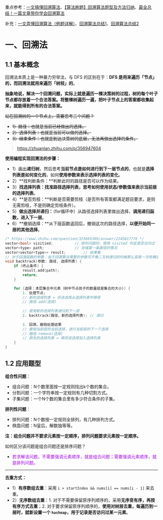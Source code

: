 重点参考：[一文搞懂回溯算法](https://blog.csdn.net/qq_36963950/article/details/115428826)、[【算法刷题】回溯算法题型及方法归纳](https://blog.csdn.net/qq_41094332/article/details/128741217)、[最全总结！一篇文章带你学会回溯算法](https://blog.csdn.net/Sloent/article/details/135309999)

补充：[一文弄懂回溯算法（例题详解）](https://blog.csdn.net/2302_79862386/article/details/136418692)、[回溯算法总结1](https://blog.csdn.net/PETERPARKERRR/article/details/121399628)、[回溯算法总结2](https://blog.csdn.net/ggggggzzzzz/article/details/132546654)

# 一、回溯法

## 1.1 基本概念

回溯法本质上是一种暴力穷举法，与 DFS 的区别在于：**DFS 是用来遍历「节点」的，而回溯法就用来遍历「树枝」的**。

**抽象地说，解决一个回溯问题，实际上就是遍历一棵决策树的过程，树的每个叶子节点都存放着一个合法答案。将整棵树遍历一遍，把叶子节点上的答案都收集起来，就能得到所有的合法答案。**

~~站在回溯树的一个节点上，需要思考三个问题？~~

* ~~1）路径：也就是当前已经做出的选择。~~
* ~~2）选择列表：也就是当前可以做的选择。~~
* ~~3）结束条件：也就是到达决策树的底层，无法再做出选择的条件。~~

>https://zhuanlan.zhihu.com/p/356947604

**使用编程实现回溯法的步骤：**

* 1）画出**递归树**，然后思考**当前节点是如何进行到下一层节点的**，也就是**选择列表是如何变化的**，如何**使用参数来表示选择列表的变化**。
* 2）**找判断条件：**判断此时的路径是否可以作为结果。
* 3）**找选择列表：**找准路径选择列表，思考**如何使用状态/参数值来表示当前层的选择列表**。
* 4）**是否剪枝：**判断是否需要剪枝（是否所有答案都满足题目要求，是则无需剪枝，不是则确定剪枝条件）。
* 5）**做出选择并递归：**（for循环中）从路径选择列表里做出选择，**调用递归函数，进入下一层**。
* 6）**撤销选择：**从下层函数返回后，撤销这次的路径选择，**以便开始同一层的其他选择**。

```cpp
/* https://www.zhihu.com/question/325665309/answer/2245817776 */
vector<bool> visitied;			// 排列问题时，使用 visited 判定是否访问过
vector<type> path;				// 存储某一条路径的情况
vector<vector<type>> result;		// 结果集
// 对于回溯函数的参数：由于回溯算法需要的参数可不像二叉树递归的时候那么容易一次性确定下来，所以一般是先写逻辑，然后需要什么参数，就填什么参数。
void backtrack(参数: 路径, 选择列表) {
    if (终止条件) {
        result.add(path);
        return;
    }

    for (选择：本层集合中元素（树中节点孩子的数量就是集合的大小）) {
        1. 处理节点;
        // 新的选择列表 = 将该选择从选择列表中移除
        // 路径.add(选择)
        
        // 使用新的选择列表递归到下一层
        2. backtrack(路径，新的选择列表); // 递归
        
        3. 回溯，撤销处理结果
        // 撤销当前层的当前选择，进行当前层的下一个选择
        // 路径.remove(选择)
        // 原先的选择列表 = 再将该选择加入选择列表
    }
}
```

## 1.2 应用题型

**组合性问题**：

- 组合问题：N个数里面按一定规则找出k个数的集合。
- 分割问题：一个字符串按一定规则有几种切割方式。
- 子集问题：一个N个数的集合里有多少符合条件的子集。

**排列性问题**：

- 排列问题：N个数按一定规则全排列，有几种排列方式。
- 棋盘问题：N皇后，解数独等等。

**注：组合问题并不要求元素按一定顺序，排列问题要求元素按一定顺序。**

如何区分该问题是组合问题还是排序问题？

* <font color=alice>若求解该问题，不需要强调元素顺序，就是组合问题；需要强调元素顺序，就是排列问题。</font>

***

**去重方式：**

* 1）**有序数组去重**：采用 `i > startIndex && nums[i] == nums[i - 1]` 来去重。
* 2）**无序数组去重**：1. 对于不需要保留原序列顺序的，采用**无序变有序，再按有序方式去重**；2. 对于要求保留原序列顺序的，**使用对树层去重，每遍历到一层时，就新设置一个 `hashmap`，用于记录是否访问过某一元素**。